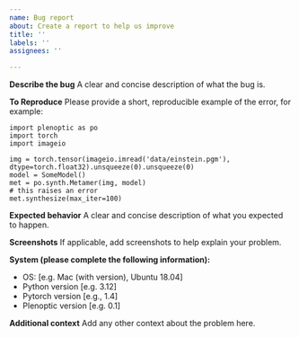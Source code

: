 ```yaml
---
name: Bug report
about: Create a report to help us improve
title: ''
labels: ''
assignees: ''

---
```


**Describe the bug**
A clear and concise description of what the bug is.

**To Reproduce**
Please provide a short, reproducible example of the error, for example:
```
import plenoptic as po
import torch
import imageio

img = torch.tensor(imageio.imread('data/einstein.pgm'), dtype=torch.float32).unsqueeze(0).unsqueeze(0)
model = SomeModel()
met = po.synth.Metamer(img, model)
# this raises an error
met.synthesize(max_iter=100)
```

**Expected behavior**
A clear and concise description of what you expected to happen.

**Screenshots**
If applicable, add screenshots to help explain your problem.

**System (please complete the following information):**
 - OS: [e.g. Mac (with version), Ubuntu 18.04]
 - Python version [e.g. 3.12]
 - Pytorch version [e.g., 1.4]
 - Plenoptic version [e.g. 0.1]

**Additional context**
Add any other context about the problem here.
